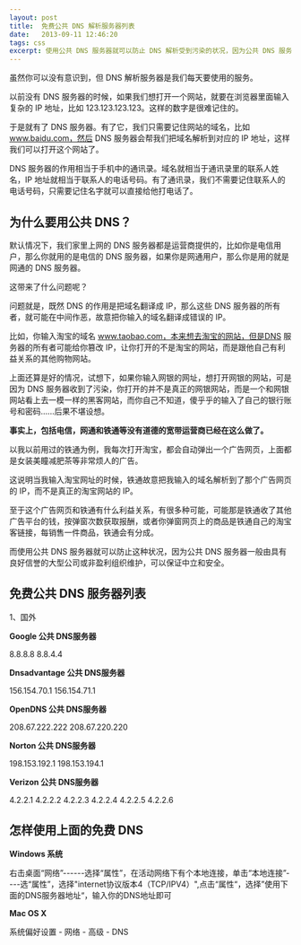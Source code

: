 ```yaml
---
layout: post
title:  免费公共 DNS 解析服务器列表
date:   2013-09-11 12:46:20
tags: css
excerpt: 使用公共 DNS 服务器就可以防止 DNS 解析受到污染的状况，因为公共 DNS 服务器一般由具有良好信誉的大型公司或非盈利组织维护，可以保证中立和安全。
---
```

虽然你可以没有意识到，但 DNS 解析服务器是我们每天要使用的服务。

以前没有 DNS 服务器的时候，如果我们想打开一个网站，就要在浏览器里面输入复杂的 IP 地址，比如 123.123.123.123。这样的数字是很难记住的。

于是就有了 DNS 服务器。有了它，我们只需要记住网站的域名，比如 www.baidu.com，然后 DNS 服务器会帮我们把域名解析到对应的 IP 地址，这样我们可以打开这个网站了。

DNS 服务器的作用相当于手机中的通讯录。域名就相当于通讯录里的联系人姓名，IP 地址就相当于联系人的电话号码。有了通讯录，我们不需要记住联系人的电话号码，只需要记住名字就可以直接给他打电话了。

## 为什么要用公共 DNS？

默认情况下，我们家里上网的 DNS 服务器都是运营商提供的，比如你是电信用户，那么你就用的是电信的 DNS 服务器，如果你是网通用户，那么你是用的就是网通的 DNS 服务器。

这带来了什么问题呢？

问题就是，既然 DNS 的作用是把域名翻译成 IP，那么这些 DNS 服务器的所有者，就可能在中间作恶，故意把你输入的域名翻译成错误的 IP。

比如，你输入淘宝的域名 www.taobao.com，本来想去淘宝的网站，但是DNS 服务器的所有者可能给你篡改 IP，让你打开的不是淘宝的网站，而是跟他自己有利益关系的其他购物网站。

上面还算是好的情况，试想下，如果你输入网银的网址，想打开网银的网站，可是因为 DNS 服务器收到了污染，你打开的并不是真正的网银网站，而是一个和网银网站看上去一模一样的黑客网站，而你自己不知道，傻乎乎的输入了自己的银行账号和密码......后果不堪设想。

**事实上，包括电信，网通和铁通等没有道德的宽带运营商已经在这么做了。**

以我以前用过的铁通为例，我每次打开淘宝，都会自动弹出一个广告网页，上面都是女装美瞳减肥茶等非常烦人的广告。

这说明当我输入淘宝网址的时候，铁通故意把我输入的域名解析到了那个广告网页的 IP，而不是真正的淘宝网站的 IP。

至于这个广告网页和铁通有什么利益关系，有很多种可能，可能那是铁通收了其他广告平台的钱，按弹窗次数获取报酬，或者你弹窗网页上的商品是铁通自己的淘宝客链接，每销售一件商品，铁通会有分成。

而使用公共 DNS 服务器就可以防止这种状况，因为公共 DNS 服务器一般由具有良好信誉的大型公司或非盈利组织维护，可以保证中立和安全。

## 免费公共 DNS 服务器列表

1、国外

**Google 公共 DNS服务器**

8.8.8.8
8.8.4.4

**Dnsadvantage 公共 DNS服务器**

156.154.70.1
156.154.71.1

**OpenDNS 公共 DNS服务器**

208.67.222.222
208.67.220.220

**Norton 公共 DNS服务器**

198.153.192.1
198.153.194.1

**Verizon 公共 DNS服务器**

4.2.2.1
4.2.2.2
4.2.2.3
4.2.2.4
4.2.2.5
4.2.2.6

## 怎样使用上面的免费 DNS

**Windows 系统**

右击桌面“网络”------选择“属性”，在活动网络下有个本地连接，单击“本地连接”----选“属性”，选择"internet协议版本4（TCP/IPV4）",点击“属性“，选择”使用下面的DNS服务器地址“，输入你的DNS地址即可

**Mac OS X**

系统偏好设置 - 网络 - 高级 - DNS